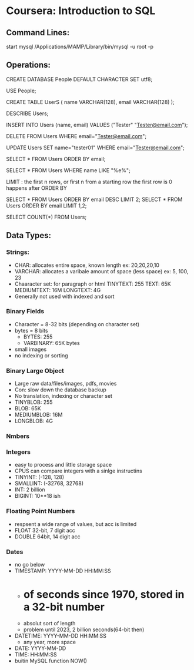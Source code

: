# Coursera: Introduction to SQL

## Command Lines:
start mysql
/Applications/MAMP/Library/bin/mysql -u root -p

## Operations:
CREATE DATABASE People DEFAULT CHARACTER SET utf8;

USE People;

CREATE TABLE UserS (
  name VARCHAR(128),
  email VARCHAR(128)
);

DESCRIBE Users;

INSERT INTO Users (name, email) VALUES ("Tester" "Tester@email.com");

DELETE FROM Users WHERE email="Tester@email.com";

UPDATE Users SET name="tester01" WHERE email="Tester@email.com";

SELECT * FROM Users ORDER BY email;

SELECT * FROM Users WHERE name LIKE "%e%";

LIMIT :
	the first n rows, or first n from a starting row
	the first row is 0
	happens after ORDER BY

SELECT * FROM Users ORDER BY email DESC LIMIT 2;
SELECT * FROM Users ORDER BY email LIMIT 1,2;

SELECT COUNT(*) FROM Users;

## Data Types:
### Strings:
- CHAR: allocates entire space, known length
  ex: 20,20,20,10
- VARCHAR: allocates a varibale amount of space (less space)
  ex: 5, 100, 23
- Chaaracter set: for paragraph or html
  TINYTEXT: 255 
  TEXT: 65K
  MEDIUMTEXT: 16M
  LONGTEXT: 4G
- Generally not used with indexed and sort
### Binary Fields
- Character = 8-32 bits (depending on character set)
- bytes = 8 bits
  - BYTES: 255
  - VARBINARY: 65K bytes
- small images
- no indexing or sorting

### Binary Large Object 
- Large raw data/files/images, pdfs, movies
- Con: slow down the database backup
- No translation, indexing or character set
- TINYBLOB: 255
- BLOB: 65K
- MEDIUMBLOB: 16M
- LONGBLOB: 4G
### Nmbers
### Integers
- easy to process and little storage space
 - CPUS can compare integers with a sinlge instructins
- TINYINT: (-128, 128)
- SMALLINT: (-32768, 32768)
- INT: 2 billion
- BIGINT: 10**18 ish

### Floating Point Numbers
- respsent a wide range of values, but acc is limited
- FLOAT 32-bit, 7 digit acc
- DOUBLE 64bit, 14 digit acc

### Dates
- no go below 
- TIMESTAMP: YYYY-MM-DD HH:MM:SS
	- # of seconds since 1970, stored in a 32-bit number
	- absolut sort of length
	- problem until 2023, 2 billion seconds(64-bit then)
- DATETIME: YYYY-MM-DD HH:MM:SS
	- any year, more space
- DATE: YYYY-MM-DD
- TIME: HH:MM:SS
- buitin MySQL function NOW()
